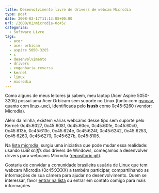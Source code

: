 ```yaml
---
title: Desenvolvimento livre de drivers de webcam Microdia
type: post
date: 2008-02-17T11:13:08+00:00
url: /2008/02/microdia-0c45/
categorias:
  - Software Livre
tags:
  - acer
  - acer orbicam
  - aspire 5050-3205
  - c
  - desenvolvimento
  - drivers
  - engenharia reversa
  - kernel
  - linux
  - microdia
---
```


Como alguns de meus leitores já sabem, meu laptop (Acer Aspire 5050-3205) possui uma Acer Orbicam sem suporte no Linux (tanto com [gspcav][1], quanto com [linux-uvc][2]), identificada pelo **lsusb** como 0c45:6260 (vendor: Microdia).

Além da minha, existem várias webcams desse tipo sem suporte pelo Kernel: 0c45:6027, 0c45:608f, 0c45:60ec, 0c45:60fe, 0c45:60c0, 0c45:613b, 0c45:613c, 0c45:624e, 0c45:624f, 0c45:6242, 0c45:6253, 0c45:6260, 0c45:6270, 0c45:627b, 0c45:8105.

Na [lista microdia][3], surgiu uma iniciativa que pode mudar essa realidade: usando _USB sniffs_ dos drivers de Windows, começamos a desenvolver drivers para webcams Microdia ([repositório git][4]).

Gostaria de convidar a comunidade brasileira usuária de Linux que tem webcam Microdia (0c45:XXXX) a também participar, compartilhando as informações de sua câmera para ajudar no desenvolvimento. Quem se interessar, favor [entrar na lista][3] ou entrar em contato comigo para mais informações.

[1]: http://mxhaard.free.fr/download.html
[2]: http://linux-uvc.berlios.de/
[3]: http://groups.google.com/group/microdia/
[4]: http://repo.or.cz/r/microdia.git/
